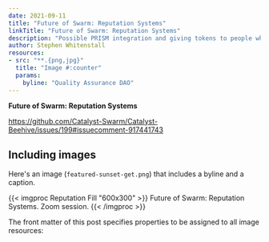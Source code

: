 ```yaml
---
date: 2021-09-11
title: "Future of Swarm: Reputation Systems"
linkTitle: "Future of Swarm: Reputation Systems"
description: "Possible PRISM integration and giving tokens to people who join meets"
author: Stephen Whitenstall
resources:
- src: "**.{png,jpg}"
  title: "Image #:counter"
  params:
    byline: "Quality Assurance DAO"
---
```


**Future of Swarm: Reputation Systems**

https://github.com/Catalyst-Swarm/Catalyst-Beehive/issues/199#issuecomment-917441743

## Including images

Here's an image (`featured-sunset-get.png`) that includes a byline and a caption.

{{< imgproc Reputation Fill "600x300" >}}
Future of Swarm: Reputation Systems. Zoom session.
{{< /imgproc >}}

The front matter of this post specifies properties to be assigned to all image resources:

